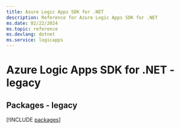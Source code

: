 ```yaml
---
title: Azure Logic Apps SDK for .NET
description: Reference for Azure Logic Apps SDK for .NET
ms.date: 02/22/2024
ms.topic: reference
ms.devlang: dotnet
ms.service: logicapps
---
```

# Azure Logic Apps SDK for .NET - legacy
## Packages - legacy
[!INCLUDE [packages](logic-apps-index.md)]